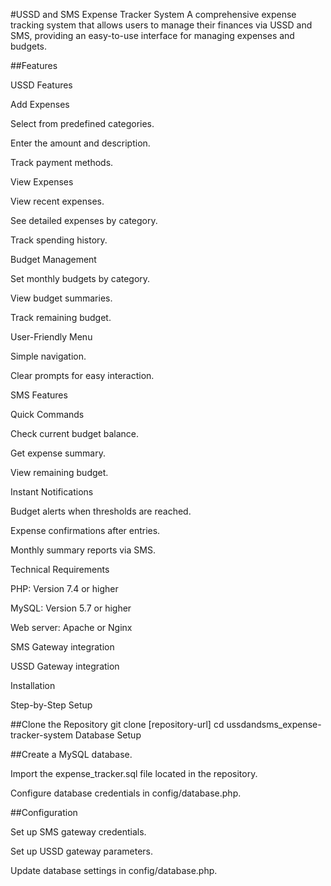 #USSD and SMS Expense Tracker System
A comprehensive expense tracking system that allows users to manage their finances via USSD and SMS, providing an easy-to-use interface for managing expenses and budgets.

##Features

USSD Features

Add Expenses

Select from predefined categories.

Enter the amount and description.

Track payment methods.

View Expenses

View recent expenses.

See detailed expenses by category.

Track spending history.

Budget Management

Set monthly budgets by category.

View budget summaries.

Track remaining budget.

User-Friendly Menu

Simple navigation.

Clear prompts for easy interaction.

SMS Features

Quick Commands

Check current budget balance.

Get expense summary.

View remaining budget.

Instant Notifications

Budget alerts when thresholds are reached.

Expense confirmations after entries.

Monthly summary reports via SMS.

Technical Requirements

PHP: Version 7.4 or higher

MySQL: Version 5.7 or higher

Web server: Apache or Nginx

SMS Gateway integration

USSD Gateway integration

Installation

Step-by-Step Setup

##Clone the Repository
git clone [repository-url]
cd ussdandsms_expense-tracker-system
Database Setup

##Create a MySQL database.

Import the expense_tracker.sql file located in the repository.

Configure database credentials in config/database.php.

##Configuration

Set up SMS gateway credentials.

Set up USSD gateway parameters.

Update database settings in config/database.php.
